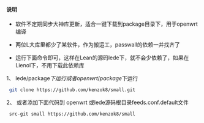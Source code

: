 #### 说明

* 软件不定期同步大神库更新，适合一键下载到package目录下，用于openwrt编译

* 两位L大库里都少了某软件，作为搬运工，passwall的依赖一并找齐了

* 运行下面命令即可，这样在Lean的源码lede下，就不会少依赖了，如果在Lienol下，不用下载此依赖库

 1、 lede/package$下运行 或者openwrt/package$下运行

```bash
 git clone https://github.com/kenzok8/small.git
```
 2、 或者添加下面代码到 openwrt 或lede源码根目录feeds.conf.default文件
 
```bash
 src-git small https://github.com/kenzok8/small
```

